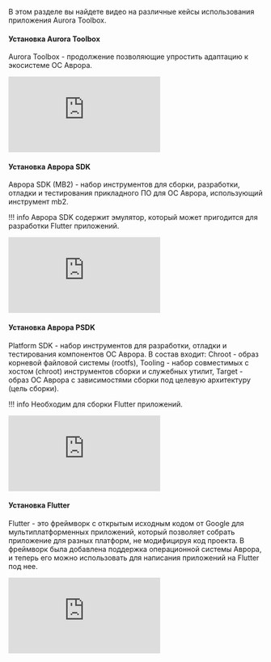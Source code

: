 В этом разделе вы найдете видео на различные кейсы использования приложения Aurora Toolbox.

#### Установка Aurora Toolbox

Aurora Toolbox - продолжение позволяющие упростить адаптацию к экосистеме ОС Аврора.

<div class="Rutube">
    <iframe src="https://rutube.ru/play/embed/2aed4cfd4b6c6586b8ba22c59bb61465"
        frameBorder="0" allow="clipboard-write; autoplay" webkitAllowFullScreen mozallowfullscreen allowFullScreen>
    </iframe>
</div>

#### Установка Аврора SDK

Аврора SDK (MB2) - набор инструментов для сборки, разработки, отладки и тестирования прикладного ПО для ОС Аврора,
использующий инструмент mb2.

!!! info
    Аврора SDK содержит эмулятор, который может пригодится для разработки Flutter приложений.

<div class="Rutube">
    <iframe src="https://rutube.ru/play/embed/331a01bd1c2db7d669daee9ba061d75c"
        frameBorder="0" allow="clipboard-write; autoplay" webkitAllowFullScreen mozallowfullscreen allowFullScreen>
    </iframe>
</div>

#### Установка Аврора PSDK

Platform SDK - набор инструментов для разработки, отладки и тестирования компонентов ОС Аврора.
В состав входит:
Chroot - образ корневой файловой системы (rootfs),
Tooling - набор совместимых с хостом (chroot) инструментов сборки и служебных утилит,
Target - образ ОС Аврора с зависимостями сборки под целевую архитектуру (цель сборки).

!!! info
    Необходим для сборки Flutter приложений.

<div class="Rutube">
    <iframe src="https://rutube.ru/play/embed/25fd766f5367f8b4d48a733159cd86ab"
        frameBorder="0" allow="clipboard-write; autoplay" webkitAllowFullScreen mozallowfullscreen allowFullScreen>
    </iframe>
</div>

#### Установка Flutter

Flutter - это фреймворк с открытым исходным кодом от Google для мультиплатформенных приложений, который позволяет собрать приложение для разных платформ, не модифицируя код проекта. В фреймворк была добавлена поддержка операционной системы Аврора, и теперь его можно использовать для написания приложений на Flutter под нее.

<div class="Rutube">
    <iframe src="https://rutube.ru/play/embed/a5125ae9c9cbc6a1d9e865ee21e2d493"
        frameBorder="0" allow="clipboard-write; autoplay" webkitAllowFullScreen mozallowfullscreen allowFullScreen>
    </iframe>
</div>
